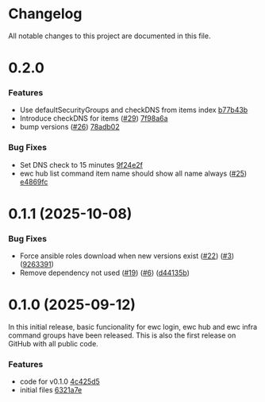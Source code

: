 # Changelog

All notable changes to this project are documented in this file.

# 0.2.0

### Features

- Use defaultSecurityGroups and checkDNS from items index [b77b43b](https://github.com/ewcloud/ewccli/commit/b77b43b3916438e476606b58b965712bc08a407d)
- Introduce checkDNS for items ([#29](https://github.com/ewcloud/ewccli/pull/29)) [7f98a6a](https://github.com/ewcloud/ewccli/commit/7f98a6ab9dcb96825f259663aac8445daaee1b1d)
- bump versions ([#26](https://github.com/ewcloud/ewccli/pull/26)) [78adb02](https://github.com/ewcloud/ewccli/commit/78adb024771c7a3bc8da83c1325c51a171259557)

### Bug Fixes
- Set DNS check to 15 minutes [9f24e2f](https://github.com/ewcloud/ewccli/commit/9f24e2f5a7584db980eb0863fc9ab57521536151)
- ewc hub list command item name should show all name always ([#25](https://github.com/ewcloud/ewccli/pull/25)) [e4869fc](https://github.com/ewcloud/ewccli/commit/e4869fcd4757910160ec68894417fae76ca622b5)


# 0.1.1 (2025-10-08)

### Bug Fixes

* Force ansible roles download when new versions exist ([#22](https://github.com/ewcloud/ewccli/pull/22)) ([#3](https://github.com/ewcloud/ewccli/issues/3)) ([9263391](https://github.com/ewcloud/ewccli/commit/92633917a71d3cf5cf6aea23f4fef83e052f3f92))
* Remove dependency not used ([#19](https://github.com/ewcloud/ewccli/pull/19)) ([#6](https://github.com/ewcloud/ewccli/issues/6)) ([d44135b](https://github.com/ewcloud/ewccli/commit/d44135bbaf8864722dc324f201d0ad4f61c5a89d))

# 0.1.0 (2025-09-12)

In this initial release, basic funcionality for ewc login, ewc hub and ewc infra command groups have been released. This is also the first release on GitHub with all public code.

### Features

* code for v0.1.0 [4c425d5](https://github.com/ewcloud/ewccli/commit/4c425d57e0d24a64161c8faddb59643107547625)
* initial files [6321a7e](https://github.com/ewcloud/ewccli/commit/6321a7e8b42e68e0b19042f42382e8ad030f469a)
